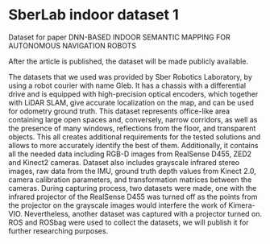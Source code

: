 # SberLab indoor dataset 1

Dataset for paper DNN-BASED INDOOR SEMANTIC MAPPING FOR AUTONOMOUS NAVIGATION ROBOTS

After the article is published, the dataset will be made publicly available.

The datasets that we used was provided by Sber Robotics Laboratory, by using a robot courier with name Gleb. It has a chassis with a differential drive and is equipped with high-precision optical encoders, which together with LiDAR SLAM, give accurate localization on the map, and can be used for odometry ground truth. This dataset represents office-like area containing large open spaces and, conversely, narrow corridors, as well as the presence of many windows, reflections from the floor, and transparent objects. This all creates additional requirements for the tested solutions and allows to more accurately identify the best of them. Additionally, it contains all the needed data including RGB-D images from RealSense D455, ZED2 and Kinect2 cameras. Dataset also includes grayscale infrared stereo images, raw data from the IMU, ground truth depth values from Kinect 2.0, camera calibration parameters, and transformation matrices between the cameras. During capturing process, two datasets were made, one with the infrared projector of the RealSense D455 was turned off as the points from the projector on the grayscale images would interfere the work of Kimera-VIO. Nevertheless, another dataset was captured with a projector turned on. ROS and ROSbag were used to collect the datasets, we will publish it for further researching purposes.
